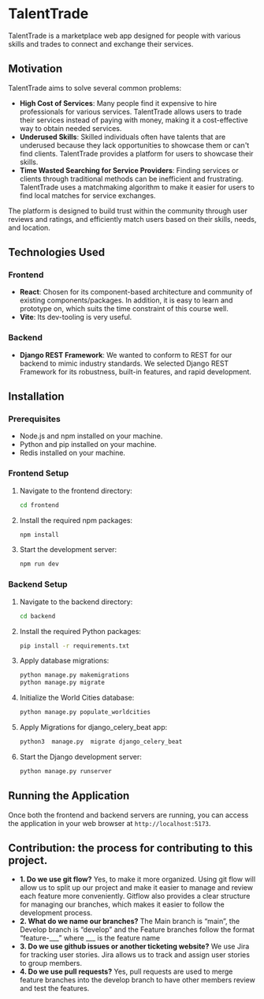 # TalentTrade

TalentTrade is a marketplace web app designed for people with various skills and trades to connect and exchange their services.

## Motivation

TalentTrade aims to solve several common problems:

- **High Cost of Services**: Many people find it expensive to hire professionals for various services. TalentTrade allows users to trade their services instead of paying with money, making it a cost-effective way to obtain needed services.
- **Underused Skills**: Skilled individuals often have talents that are underused because they lack opportunities to showcase them or can't find clients. TalentTrade provides a platform for users to showcase their skills.
- **Time Wasted Searching for Service Providers**: Finding services or clients through traditional methods can be inefficient and frustrating. TalentTrade uses a matchmaking algorithm to make it easier for users to find local matches for service exchanges.

The platform is designed to build trust within the community through user reviews and ratings, and efficiently match users based on their skills, needs, and location.

## Technologies Used

### Frontend

- **React**: Chosen for its component-based architecture and community of existing components/packages. In addition, it is easy to learn and prototype on, which suits the time constraint of this course well.
- **Vite**: Its dev-tooling is very useful.

### Backend

- **Django REST Framework**: We wanted to conform to REST for our backend to mimic industry standards. We selected Django REST Framework for its robustness, built-in features, and rapid development. 

## Installation

### Prerequisites

- Node.js and npm installed on your machine.
- Python and pip installed on your machine.
- Redis installed on your machine.

### Frontend Setup

1. Navigate to the frontend directory:
   ```sh
   cd frontend
   ```

2. Install the required npm packages:
   ```sh
   npm install
   ```

3. Start the development server:
   ```sh
   npm run dev
   ```

### Backend Setup

1. Navigate to the backend directory:
   ```sh
   cd backend
   ```

2. Install the required Python packages:
   ```sh
   pip install -r requirements.txt
   ```

3. Apply database migrations:
   ```sh
   python manage.py makemigrations
   python manage.py migrate
   ```

4. Initialize the World Cities database:
   ```sh
   python manage.py populate_worldcities
   ```
5. Apply Migrations for django_celery_beat app:
   ```sh
   python3  manage.py  migrate django_celery_beat
   ```

7. Start the Django development server:
   ```sh
   python manage.py runserver
   ```

## Running the Application

Once both the frontend and backend servers are running, you can access the application in your web browser at `http://localhost:5173`.


## Contribution: the process for contributing to this project.
- **1. Do we use git flow?**
Yes, to make it more organized. Using git flow will allow us to split up our project and make it easier to manage and review each feature more conveniently. Gitflow also provides a clear structure for managing our branches, which makes it easier to follow the development process.
- **2. What do we name our branches?**
The Main branch is “main”, the Develop branch is “develop” and the Feature branches follow the format “feature-___” where ___ is the feature name
- **3. Do we use github issues or another ticketing website?**
We use Jira for tracking user stories. Jira allows us to track and assign user stories to group members. 
- **4. Do we use pull requests?**
Yes, pull requests are used to merge feature branches into the develop branch to have other members review and test the features.

